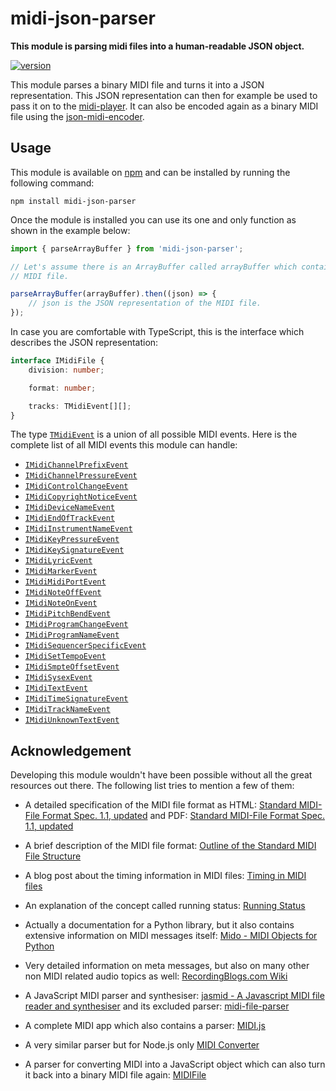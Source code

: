 # midi-json-parser

**This module is parsing midi files into a human-readable JSON object.**

[![version](https://img.shields.io/npm/v/midi-json-parser.svg?style=flat-square)](https://www.npmjs.com/package/midi-json-parser)

This module parses a binary MIDI file and turns it into a JSON representation. This JSON representation can then for example be used to pass it on to the [midi-player](https://github.com/chrisguttandin/midi-player). It can also be encoded again as a binary MIDI file using the [json-midi-encoder](https://github.com/chrisguttandin/json-midi-encoder).

## Usage

This module is available on [npm](https://www.npmjs.com/package/midi-json-parser) and can be
installed by running the following command:

```shell
npm install midi-json-parser
```

Once the module is installed you can use its one and only function as shown in the example below:

```js
import { parseArrayBuffer } from 'midi-json-parser';

// Let's assume there is an ArrayBuffer called arrayBuffer which contains the binary content of a
// MIDI file.

parseArrayBuffer(arrayBuffer).then((json) => {
    // json is the JSON representation of the MIDI file.
});
```

In case you are comfortable with TypeScript, this is the interface which describes the JSON
representation:

```typescript
interface IMidiFile {
    division: number;

    format: number;

    tracks: TMidiEvent[][];
}
```

The type
[`TMidiEvent`](https://github.com/chrisguttandin/midi-json-parser-worker/blob/master/src/types/midi-event.ts)
is a union of all possible MIDI events. Here is the complete list of all MIDI events this module can handle:

-   [`IMidiChannelPrefixEvent`](https://github.com/chrisguttandin/midi-json-parser-worker/blob/master/src/interfaces/midi-channel-prefix-event.ts)
-   [`IMidiChannelPressureEvent`](https://github.com/chrisguttandin/midi-json-parser-worker/blob/master/src/interfaces/midi-channel-pressure-event.ts)
-   [`IMidiControlChangeEvent`](https://github.com/chrisguttandin/midi-json-parser-worker/blob/master/src/interfaces/midi-control-change-event.ts)
-   [`IMidiCopyrightNoticeEvent`](https://github.com/chrisguttandin/midi-json-parser-worker/blob/master/src/interfaces/midi-copyright-notice-event.ts)
-   [`IMidiDeviceNameEvent`](https://github.com/chrisguttandin/midi-json-parser-worker/blob/master/src/interfaces/midi-device-name-event.ts)
-   [`IMidiEndOfTrackEvent`](https://github.com/chrisguttandin/midi-json-parser-worker/blob/master/src/interfaces/midi-end-of-track-event.ts)
-   [`IMidiInstrumentNameEvent`](https://github.com/chrisguttandin/midi-json-parser-worker/blob/master/src/interfaces/midi-instrument-name-event.ts)
-   [`IMidiKeyPressureEvent`](https://github.com/chrisguttandin/midi-json-parser-worker/blob/master/src/interfaces/midi-key-pressure-event.ts)
-   [`IMidiKeySignatureEvent`](https://github.com/chrisguttandin/midi-json-parser-worker/blob/master/src/interfaces/midi-key-signature-event.ts)
-   [`IMidiLyricEvent`](https://github.com/chrisguttandin/midi-json-parser-worker/blob/master/src/interfaces/midi-lyric-event.ts)
-   [`IMidiMarkerEvent`](https://github.com/chrisguttandin/midi-json-parser-worker/blob/master/src/interfaces/midi-marker-event.ts)
-   [`IMidiMidiPortEvent`](https://github.com/chrisguttandin/midi-json-parser-worker/blob/master/src/interfaces/midi-midi-port-event.ts)
-   [`IMidiNoteOffEvent`](https://github.com/chrisguttandin/midi-json-parser-worker/blob/master/src/interfaces/midi-note-off-event.ts)
-   [`IMidiNoteOnEvent`](https://github.com/chrisguttandin/midi-json-parser-worker/blob/master/src/interfaces/midi-note-on-event.ts)
-   [`IMidiPitchBendEvent`](https://github.com/chrisguttandin/midi-json-parser-worker/blob/master/src/interfaces/midi-pitch-bend-event.ts)
-   [`IMidiProgramChangeEvent`](https://github.com/chrisguttandin/midi-json-parser-worker/blob/master/src/interfaces/midi-program-change-event.ts)
-   [`IMidiProgramNameEvent`](https://github.com/chrisguttandin/midi-json-parser-worker/blob/master/src/interfaces/midi-program-name-event.ts)
-   [`IMidiSequencerSpecificEvent`](https://github.com/chrisguttandin/midi-json-parser-worker/blob/master/src/interfaces/midi-sequencer-specific-event.ts)
-   [`IMidiSetTempoEvent`](https://github.com/chrisguttandin/midi-json-parser-worker/blob/master/src/interfaces/midi-set-tempo-event.ts)
-   [`IMidiSmpteOffsetEvent`](https://github.com/chrisguttandin/midi-json-parser-worker/blob/master/src/interfaces/midi-smpte-offset-event.ts)
-   [`IMidiSysexEvent`](https://github.com/chrisguttandin/midi-json-parser-worker/blob/master/src/interfaces/midi-sysex-event.ts)
-   [`IMidiTextEvent`](https://github.com/chrisguttandin/midi-json-parser-worker/blob/master/src/interfaces/midi-text-event.ts)
-   [`IMidiTimeSignatureEvent`](https://github.com/chrisguttandin/midi-json-parser-worker/blob/master/src/interfaces/midi-time-signature-event.ts)
-   [`IMidiTrackNameEvent`](https://github.com/chrisguttandin/midi-json-parser-worker/blob/master/src/interfaces/midi-track-name-event.ts)
-   [`IMidiUnknownTextEvent`](https://github.com/chrisguttandin/midi-json-parser-worker/blob/master/src/interfaces/midi-unknown-text-event.ts)

## Acknowledgement

Developing this module wouldn't have been possible without all the great resources out there. The
following list tries to mention a few of them:

-   A detailed specification of the MIDI file format as HTML: [Standard MIDI-File Format Spec. 1.1, updated](http://www.music.mcgill.ca/~ich/classes/mumt306/StandardMIDIfileformat.html) and PDF: [Standard MIDI-File Format Spec. 1.1, updated](http://www.cs.cmu.edu/~music/cmsip/readings/Standard-MIDI-file-format-updated.pdf)

-   A brief description of the MIDI file format: [Outline of the Standard MIDI File Structure](http://www.ccarh.org/courses/253/handout/smf/)

-   A blog post about the timing information in MIDI files: [Timing in MIDI files](http://sites.uci.edu/camp2014/2014/05/19/timing-in-midi-files/)

-   An explanation of the concept called running status: [Running Status](http://www.blitter.com/~russtopia/MIDI/~jglatt/tech/midispec/run.htm)

-   Actually a documentation for a Python library, but it also contains extensive information on MIDI messages itself: [Mido - MIDI Objects for Python](http://mido.readthedocs.org/en/latest/index.html)

-   Very detailed information on meta messages, but also on many other non MIDI related audio topics as well: [RecordingBlogs.com Wiki](http://www.recordingblogs.com/sa/tabid/88/Default.aspx?topic=MIDI+meta+messages)

-   A JavaScript MIDI parser and synthesiser: [jasmid - A Javascript MIDI file reader and synthesiser](https://github.com/gasman/jasmid) and its excluded parser: [midi-file-parser](https://github.com/NHQ/midi-file-parser)

-   A complete MIDI app which also contains a parser: [MIDI.js](https://github.com/mudcube/MIDI.js)

-   A very similar parser but for Node.js only [MIDI Converter](https://github.com/mobyvb/midi-converter)

-   A parser for converting MIDI into a JavaScript object which can also turn it back into a binary MIDI file again: [MIDIFile](https://github.com/nfroidure/MIDIFile)

